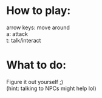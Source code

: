 # How to play:
arrow keys: move around  
a: attack  
t: talk/interact  

# What to do: 
Figure it out yourself ;)  
(hint: talking to NPCs might help lol)  

